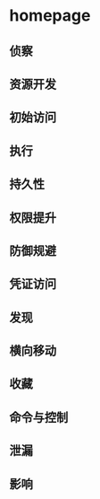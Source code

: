 # homepage

## 侦察	

## 资源开发	

## 初始访问	

## 执行	

## 持久性	

## 权限提升	

## 防御规避	

## 凭证访问	

## 发现	

## 横向移动	

## 收藏	

## 命令与控制	

## 泄漏	

## 影响
